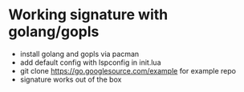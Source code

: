 # Working signature with golang/gopls
* install golang and gopls via pacman
* add default config with lspconfig in init.lua
* git clone https://go.googlesource.com/example for example repo
* signature works out of the box
